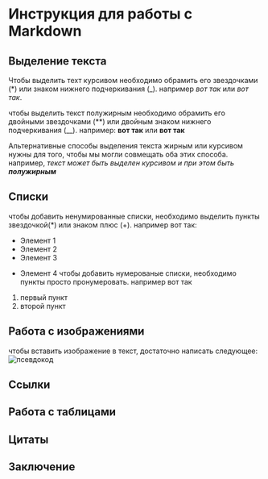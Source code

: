 # Инструкция для работы с Markdown

## Выделение текста 

Чтобы выделить техт курсивом необходимо обрамить его звездочками (*) или знаком нижнего подчеркивания (_). например *вот так* или _вот так_.

чтобы выделить текст полужирным необходимо обрамить его двойными звездочками (**) или двойным знаком нижнего подчеркивания (__). например: **вот так** или __вот так__

Альтернативные способы выделения текста жирным или курсивом нужны для того, чтобы мы могли совмещать оба этих способа. например, _текст может быть выделен курсивом и при этом быть **полужирным**_

## Списки

чтобы добавить ненумированные списки, необходимо выделить пункты звездочкой(*) или знаком плюс (+).
например вот так:
* Элемент 1
* Элемент 2
* Элемент 3
+ Элемент 4
чтобы добавить нумерованые списки, необходимо пункты просто пронумеровать.
например вот так 
1. первый пункт
2. второй пункт

## Работа с изображениями 

чтобы вставить изображение в текст, достаточно написать следующее:
![псевдокод](photo.png)

## Ссылки

## Работа с таблицами

## Цитаты

## Заключение